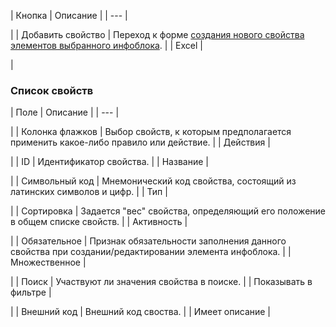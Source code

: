 | Кнопка | Описание |
| --- |

|
| Добавить свойство | Переход к форме [создания нового свойства элементов выбранного инфоблока](/user_help/content/iblock/iblock_edit_property.php). |
| Excel |

|

### Список свойств

| Поле | Описание |
| --- |

|
| Колонка флажков | Выбор свойств, к которым предполагается применить какое-либо правило или действие. |
| Действия |

|
| ID | Идентификатор свойства. |
| Название |

|
| Символьный код | Мнемонический код свойства, состоящий из латинских символов и цифр. |
| Тип |

|
| Сортировка | Задается "вес" свойства, определяющий его положение в общем списке свойств. |
| Активность |

|
| Обязательное | Признак обязательности заполнения данного свойства при создании/редактировании элемента инфоблока. |
| Множественное |

|
| Поиск | Участвуют ли значения свойства в поиске. |
| Показывать в фильтре |

|
| Внешний код | Внешний код своства. |
| Имеет описание |